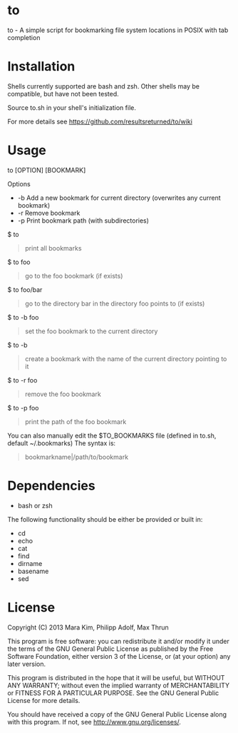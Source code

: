 to
==

to - A simple script for bookmarking file system locations in POSIX with tab completion


Installation
============

Shells currently supported are bash and zsh.  Other shells may be compatible, but have not been tested.

Source to.sh in your shell's initialization file.

For more details see https://github.com/resultsreturned/to/wiki


Usage
=====

to [OPTION] [BOOKMARK]

Options
* -b	Add a new bookmark for current directory (overwrites any current bookmark)
* -r	Remove bookmark
* -p	Print bookmark path (with subdirectories)

$ to
>print all bookmarks

$ to foo
>go to the foo bookmark (if exists)

$ to foo/bar
>go to the directory bar in the directory foo points to (if exists)

$ to -b foo
>set the foo bookmark to the current directory

$ to -b
>create a bookmark with the name of the current directory pointing to it

$ to -r foo
>remove the foo bookmark

$ to -p foo
>print the path of the foo bookmark

You can also manually edit the $TO_BOOKMARKS file (defined in to.sh, default ~/.bookmarks)
The syntax is:
>bookmarkname|/path/to/bookmark


Dependencies
============

* bash or zsh

The following functionality should be either be provided or built in:
* cd
* echo
* cat
* find
* dirname
* basename
* sed

License
=======

Copyright (C) 2013  Mara Kim, Philipp Adolf, Max Thrun

This program is free software: you can redistribute it and/or modify
it under the terms of the GNU General Public License as published by
the Free Software Foundation, either version 3 of the License, or
(at your option) any later version.

This program is distributed in the hope that it will be useful,
but WITHOUT ANY WARRANTY; without even the implied warranty of
MERCHANTABILITY or FITNESS FOR A PARTICULAR PURPOSE.  See the
GNU General Public License for more details.

You should have received a copy of the GNU General Public License
along with this program.  If not, see <http://www.gnu.org/licenses/>.
